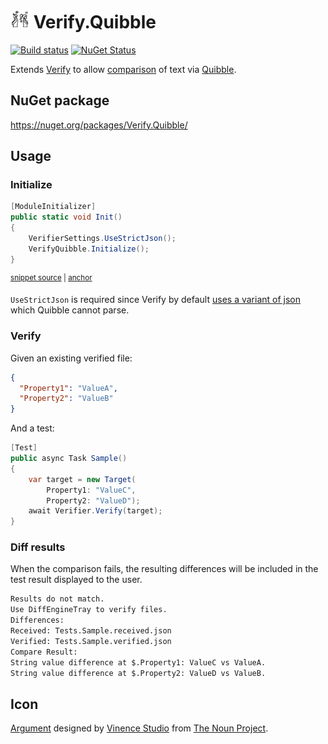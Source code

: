 # <img src="/src/icon.png" height="30px"> Verify.Quibble

[![Build status](https://ci.appveyor.com/api/projects/status/a87e2jpm0s4f34gu?svg=true)](https://ci.appveyor.com/project/SimonCropp/Verify-Quibble)
[![NuGet Status](https://img.shields.io/nuget/v/Verify.Quibble.svg)](https://www.nuget.org/packages/Verify.Quibble/)

Extends [Verify](https://github.com/VerifyTests/Verify) to allow [comparison](https://github.com/VerifyTests/Verify/blob/master/docs/comparer.md) of text via [Quibble](https://github.com/nrkno/Quibble).


## NuGet package

https://nuget.org/packages/Verify.Quibble/


## Usage


### Initialize

<!-- snippet: enable -->
<a id='snippet-enable'></a>
```cs
[ModuleInitializer]
public static void Init()
{
    VerifierSettings.UseStrictJson();
    VerifyQuibble.Initialize();
}
```
<sup><a href='/src/Tests/ModuleInit.cs#L3-L12' title='Snippet source file'>snippet source</a> | <a href='#snippet-enable' title='Start of snippet'>anchor</a></sup>
<!-- endSnippet -->

`UseStrictJson` is required since Verify by default [uses a variant of json](https://github.com/VerifyTests/Verify/blob/main/docs/serializer-settings.md#not-valid-json) which Quibble cannot parse.


### Verify

Given an existing verified file:

```json
{
  "Property1": "ValueA",
  "Property2": "ValueB"
}
```

And a test:

```cs
[Test]
public async Task Sample()
{
    var target = new Target(
        Property1: "ValueC",
        Property2: "ValueD");
    await Verifier.Verify(target);
}
```


### Diff results

When the comparison fails, the resulting differences will be included in the test result displayed to the user.

```txt
Results do not match.
Use DiffEngineTray to verify files.
Differences:
Received: Tests.Sample.received.json
Verified: Tests.Sample.verified.json
Compare Result:
String value difference at $.Property1: ValueC vs ValueA.
String value difference at $.Property2: ValueD vs ValueB.
```


## Icon

[Argument](https://thenounproject.com/term/argument/2311124/) designed by [Vinence Studio](https://thenounproject.com/vinzencestudio/) from [The Noun Project](https://thenounproject.com).
